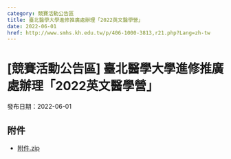 ```yaml
---
category: 競賽活動公告區
title: 臺北醫學大學進修推廣處辦理「2022英文醫學營」
date: 2022-06-01
href: http://www.smhs.kh.edu.tw/p/406-1000-3813,r21.php?Lang=zh-tw
---
```


# [競賽活動公告區] 臺北醫學大學進修推廣處辦理「2022英文醫學營」

發布日期：2022-06-01



## 附件

- [附件.zip](https://www.smhs.kh.edu.tw/app/index.php?Action=downloadfile&file=WVhSMFlXTm9Mek13TDNCMFlWOHpOVGM1WHpZMU9USTFORGhmTkRZNU1UWXVlbWx3&fname=DGGGROTSYWQO41XX50LKSWHGRK30OOLKDGUWTSKK4125MLVWKPROVTPOUSSSPKPO)
